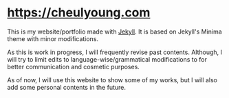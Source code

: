 # https://cheulyoung.com

This is my website/portfolio made with [Jekyll][1]. It is based on Jekyll's Minima theme with minor modifications.

As this is work in progress, I will frequently revise past contents. Although, I will try to limit edits to language-wise/grammatical modifications to for better communication and cosmetic purposes.

As of now, I will use this website to show some of my works, but I will also add some personal contents in the future.

[1]: https://jekyllrb.com/